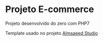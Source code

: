 # Projeto E-commerce

Projeto desenvolvido do zero com PHP7

Template usado no projeto [Almsaeed Studio](https://almsaeedstudio.com)
